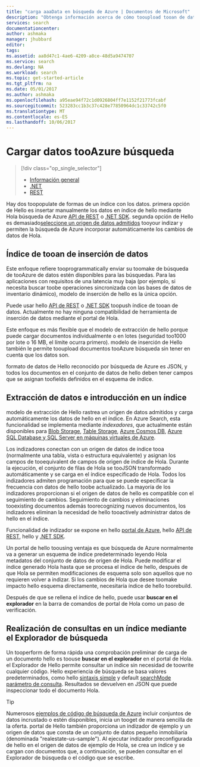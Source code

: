 ```yaml
---
title: "carga aaaData en búsqueda de Azure | Documentos de Microsoft"
description: "Obtenga información acerca de cómo tooupload tooan de datos de índice de búsqueda de Azure."
services: search
documentationcenter: 
author: ashmaka
manager: jhubbard
editor: 
tags: 
ms.assetid: aa8d47c1-4ae6-4209-a8ce-48d5a9474707
ms.service: search
ms.devlang: NA
ms.workload: search
ms.topic: get-started-article
ms.tgt_pltfrm: na
ms.date: 05/01/2017
ms.author: ashmaka
ms.openlocfilehash: a95eae94f72c1d0926804ff7e1152f21773fcabf
ms.sourcegitcommit: 523283cc1b3c37c428e77850964dc1c33742c5f0
ms.translationtype: MT
ms.contentlocale: es-ES
ms.lasthandoff: 10/06/2017
---
```

# <a name="upload-data-tooazure-search"></a>Cargar datos tooAzure búsqueda
> [!div class="op_single_selector"]
> * [Información general](search-what-is-data-import.md)
> * [.NET](search-import-data-dotnet.md)
> * [REST](search-import-data-rest-api.md)
> 
> 

Hay dos toopopulate de formas de un índice con los datos. primera opción de Hello es insertar manualmente los datos en índice de hello mediante Hola búsqueda de Azure [API de REST](search-import-data-rest-api.md) o [.NET SDK](search-import-data-dotnet.md). segunda opción de Hello es demasiado[seleccione un origen de datos admitidos](search-indexer-overview.md) tooyour indizar y permiten la búsqueda de Azure incorporar automáticamente los cambios de datos de Hola.

## <a name="push-data-tooan-index"></a>Índice de tooan de inserción de datos
Este enfoque refiere tooprogrammatically enviar su toomake de búsqueda de tooAzure de datos estén disponibles para las búsquedas. Para las aplicaciones con requisitos de una latencia muy baja (por ejemplo, si necesita buscar toobe operaciones sincronizada con las bases de datos de inventario dinámico), modelo de inserción de hello es la única opción.

Puede usar hello [API de REST](https://docs.microsoft.com/rest/api/searchservice/AddUpdate-or-Delete-Documents) o [.NET SDK](search-import-data-dotnet.md) toopush índice de tooan de datos. Actualmente no hay ninguna compatibilidad de herramienta de inserción de datos mediante el portal de Hola.

Este enfoque es más flexible que el modelo de extracción de hello porque puede cargar documentos individualmente o en lotes (seguridad too1000 por lote o 16 MB, el límite ocurra primero). modelo de inserción de Hello también le permite tooupload documentos tooAzure búsqueda sin tener en cuenta que los datos son.

formato de datos de Hello reconocido por búsqueda de Azure es JSON, y todos los documentos en el conjunto de datos de hello deben tener campos que se asignan toofields definidos en el esquema de índice. 

## <a name="pull-data-into-an-index"></a>Extracción de datos e introducción en un índice
modelo de extracción de Hello rastrea un origen de datos admitidos y carga automáticamente los datos de hello en el índice. En Azure Search, esta funcionalidad se implementa mediante *indexadores*, que actualmente están disponibles para [Blob Storage](search-howto-indexing-azure-blob-storage.md), [Table Storage](search-howto-indexing-azure-tables.md), [Azure Cosmos DB](http://aka.ms/documentdb-search-indexer), [Azure SQL Database y SQL Server en máquinas virtuales de Azure](search-howto-connecting-azure-sql-database-to-azure-search-using-indexers.md). 

Los indizadores conectan con un origen de datos de índice tooa (normalmente una tabla, vista o estructura equivalente) y asignan los campos de tooequivalent de campos de origen de índice de Hola. Durante la ejecución, el conjunto de filas de Hola se tooJSON transformado automáticamente y se carga en el índice especificado de Hola. Todos los indizadores admiten programación para que se puede especificar la frecuencia con datos de hello toobe actualizado. La mayoría de los indizadores proporcionan si el origen de datos de hello es compatible con el seguimiento de cambios. Seguimiento de cambios y eliminaciones tooexisting documentos además toorecognizing nuevos documentos, los indizadores eliminan la necesidad de hello tooactively administrar datos de hello en el índice. 

Funcionalidad de indizador se expone en hello [portal de Azure](search-import-data-portal.md), hello [API de REST](/rest/api/searchservice/Indexer-operations), hello y [.NET SDK](/dotnet/api/microsoft.azure.search.indexersoperations). 

Un portal de hello toousing ventaja es que búsqueda de Azure normalmente va a generar un esquema de índice predeterminado leyendo Hola metadatos del conjunto de datos de origen de Hola. Puede modificar el índice generado Hola hasta que se procesa el índice de hello, después de que Hola se permiten modificaciones de esquema solo son aquellos que no requieren volver a indizar. Si los cambios de Hola que desee toomake impacto hello esquema directamente, necesitaría índice de hello toorebuild. 

Después de que se rellena el índice de hello, puede usar **buscar en el explorador** en la barra de comandos de portal de Hola como un paso de verificación.

## <a name="query-an-index-using-search-explorer"></a>Realización de consultas en un índice mediante el Explorador de búsqueda

Un tooperform de forma rápida una comprobación preliminar de carga de un documento hello es toouse **buscar en el explorador** en el portal de Hola. el Explorador de Hello permite consultar un índice sin necesidad de toowrite cualquier código. Hello experiencia de búsqueda se basa valores predeterminados, como hello [sintaxis simple](/rest/api/searchservice/simple-query-syntax-in-azure-search) y default [searchMode parámetro de consulta](/rest/api/searchservice/search-documents). Resultados se devuelven en JSON que puede inspeccionar todo el documento Hola.

> [!TIP]
> Numerosos [ejemplos de código de búsqueda de Azure](https://github.com/Azure-Samples/?utf8=%E2%9C%93&query=search) incluir conjuntos de datos incrustado o estén disponibles, inicia un tooget de manera sencilla de la oferta. portal de Hello también proporciona un indizador de ejemplo y un origen de datos que consta de un conjunto de datos pequeño inmobiliaria (denominada "realestate-us-sample"). Al ejecutar indizador preconfigurada de hello en el origen de datos de ejemplo de Hola, se crea un índice y se cargan con documentos que, a continuación, se pueden consultar en el Explorador de búsqueda o el código que se escribe.

